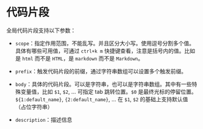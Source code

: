 # 代码片段

全局代码片段支持以下参数：

- `scope`：指定作用范围，不能乱写。并且区分大小写。使用逗号分割多个值。具体有哪些可用值，可通过 `ctrl+k m` 快捷键查看，注意是括号内的值。比如是 `html` 而不是 `HTML`，是 `markdown` 而不是 `Markdown`。

- `prefix`：触发代码片段的前缀，通过字符串数组可以设置多个触发前缀。

- `body`：具体的代码片段。可以是字符串，也可以是字符串数组。其中有一些特殊变量值，比如 `$1`, `$2`, ... 可指定 tab 跳转位置。`$0` 是最终光标的停留位置。`${1:default_name}`, `{2:default_name}`, ... 在 `$1`, `$2` 的基础上支持默认值（占位字符串）

- `description`：描述信息
